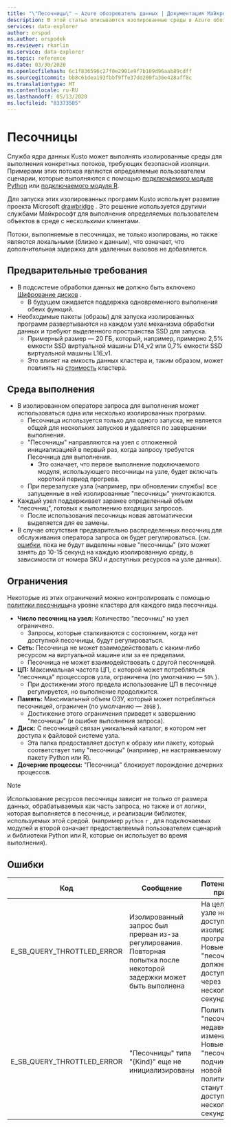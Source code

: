 ```yaml
---
title: "\"Песочницы\" — Azure обозреватель данных | Документация Майкрософт"
description: В этой статье описываются изолированные среды в Azure обозреватель данных.
services: data-explorer
author: orspod
ms.author: orspodek
ms.reviewer: rkarlin
ms.service: data-explorer
ms.topic: reference
ms.date: 03/30/2020
ms.openlocfilehash: 6c1f836596c27f0e2901e9f7b109d96aab89cdff
ms.sourcegitcommit: bb8c61dea193fbbf9ffe37dd200fa36e428aff8c
ms.translationtype: MT
ms.contentlocale: ru-RU
ms.lasthandoff: 05/13/2020
ms.locfileid: "83373505"
---
```

# <a name="sandboxes"></a>Песочницы

Служба ядра данных Kusto может выполнять изолированные среды для выполнения конкретных потоков, требующих безопасной изоляции.
Примерами этих потоков являются определяемые пользователем сценарии, которые выполняются с помощью [подключаемого модуля Python](../query/pythonplugin.md) или [подключаемого модуля R](../query/rplugin.md).

Для запуска этих изолированных программ Kusto использует развитие проекта Microsoft [drawbridge](https://www.microsoft.com/research/project/drawbridge/) . Это решение используется другими службами Майкрософт для выполнения определяемых пользователем объектов в среде с несколькими клиентами.

Потоки, выполняемые в песочницах, не только изолированы, но также являются локальными (близко к данным), что означает, что дополнительная задержка для удаленных вызовов не добавляется.

## <a name="prerequisites"></a>Предварительные требования

* В подсистеме обработки данных **не** должно быть включено [Шифрование дисков](../../security.md#data-encryption) .
  * В будущем ожидается поддержка одновременного выполнения обеих функций.
* Необходимые пакеты (образы) для запуска изолированных программ развертываются на каждом узле механизма обработки данных и требуют выделенного пространства SSD для запуска.
  * Примерный размер — 20 ГБ, который, например, примерно 2,5% емкости SSD виртуальной машины D14_v2 или 0,7% емкости SSD виртуальной машины L16_v1.
  * Это влияет на емкость данных кластера и, таким образом, может повлиять на [стоимость](https://azure.microsoft.com/pricing/details/data-explorer) кластера.

## <a name="runtime"></a>Среда выполнения

* В изолированном операторе запроса для выполнения может использоваться одна или несколько изолированных программ.
  * Песочница используется только для одного запуска, не является общей для нескольких запусков и удаляется по завершении выполнения.
  * "Песочницы" направляются на узел с отложенной инициализацией в первый раз, когда запросу требуется Песочница для выполнения.
    * Это означает, что первое выполнение подключаемого модуля, использующего песочницы на узле, будет включать короткий период прогрева.
  * При перезапуске узла (например, при обновлении службы) все запущенные в ней изолированные "песочницы" уничтожаются.
* Каждый узел поддерживает заранее определенный объем "песочниц", готовых к выполнению входящих запросов.
  * После использования песочницы новая автоматически выделяется для ее замены.
* В случае отсутствия предварительно распределенных песочниц для обслуживания оператора запроса он будет регулироваться.
  (см. [ошибки](#errors), пока не будут выделены новые "песочницы" (это может занять до 10-15 секунд на каждую изолированную среду, в зависимости от номера SKU и доступных ресурсов на узле данных).

## <a name="limitations"></a>Ограничения

Некоторые из этих ограничений можно контролировать с помощью [политики песочницы](../management/sandboxpolicy.md)на уровне кластера для каждого вида песочницы.

* **Число песочниц на узел:** Количество "песочниц" на узел ограничено.
  * Запросы, которые сталкиваются с состоянием, когда нет доступной песочницы, будут регулироваться.
* **Сеть:** Песочница не может взаимодействовать с каким-либо ресурсом на виртуальной машине или за ее пределами.
  * Песочница не может взаимодействовать с другой песочницей.
* **ЦП:** Максимальная частота ЦП, с которой может потребляться "песочница" процессоров узла, ограничена (по умолчанию — `50%` ).
  * При достижении этого предела использование ЦП в песочнице регулируется, но выполнение продолжится.
* **Память:** Максимальный объем ОЗУ, который может потребляться песочницей, ограничен (по умолчанию — `20GB` ).
  * Достижение этого ограничения приведет к завершению "песочницы" (и ошибке выполнения запроса).
* **Диск:** С песочницей связан уникальный каталог, в котором нет доступа к файловой системе узла.
  * Эта папка предоставляет доступ к образу или пакету, который соответствует типу "песочницы" (например, не настраиваемому пакету Python или R).
* **Дочерние процессы:** "Песочница" блокирует порождение дочерних процессов.

> [!NOTE]
> Использование ресурсов песочницы зависит не только от размера данных, обрабатываемых как часть запроса, но также и от логики, которая выполняется в песочнице, и реализации библиотек, используемых этой средой.
> (например `python` `r` , для подключаемых модулей и второй означает предоставляемый пользователем сценарий и библиотеки Python или R, которые он использует во время выполнения).

## <a name="errors"></a>Ошибки

|Код                      |Сообщение                                                                                        |Потенциальная причина                                                                                                    |
|--------------------------|-----------------------------------------------------------------------------------------------|--------------------------------------------------------------------------------------------------------------------|
|E_SB_QUERY_THROTTLED_ERROR|Изолированный запрос был прерван из-за регулирования. Повторная попытка после некоторой задержки может быть выполнена   |На целевом узле нет доступных изолированных программ. Новые "песочницы" должны стать доступными через несколько секунд         |
|E_SB_QUERY_THROTTLED_ERROR|"Песочницы" типа "{Kind}" еще не инициализированы                                       |Политика "песочницы" недавно изменилась. Новые "песочницы", подчиняются новой политике, станут доступны через несколько секунд.|
